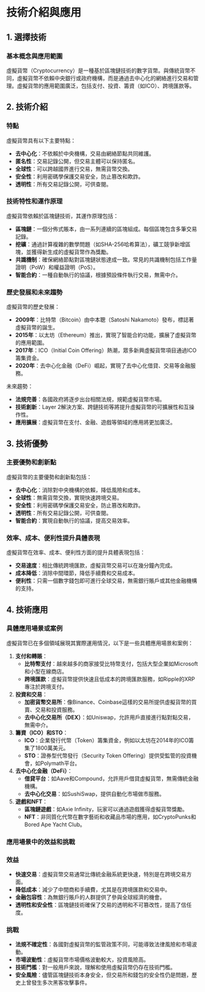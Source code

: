 # 技術介紹與應用

## 1. 選擇技術

### 基本概念與應用範圍

虛擬貨幣（Cryptocurrency）是一種基於區塊鏈技術的數字貨幣。與傳統貨幣不同，虛擬貨幣不依賴中央銀行或政府機構，而是通過去中心化的網絡進行交易和管理。虛擬貨幣的應用範圍廣泛，包括支付、投資、籌資（如ICO）、跨境匯款等。

## 2. 技術介紹

### 特點

虛擬貨幣具有以下主要特點：

- **去中心化**：不依賴於中央機構，交易由網絡節點共同維護。
- **匿名性**：交易記錄公開，但交易主體可以保持匿名。
- **全球性**：可以跨越國界進行交易，無需貨幣交換。
- **安全性**：利用密碼學保護交易安全，防止篡改和欺詐。
- **透明性**：所有交易記錄公開，可供查閱。

### 技術特性和運作原理

虛擬貨幣依賴於區塊鏈技術，其運作原理包括：

- **區塊鏈**：一個分佈式賬本，由一系列連續的區塊組成。每個區塊包含多筆交易記錄。
- **挖礦**：通過計算複雜的數學問題（如SHA-256哈希算法），礦工競爭新增區塊，並獲得新生成的虛擬貨幣作為獎勵。
- **共識機制**：確保網絡節點對區塊鏈狀態達成一致。常見的共識機制包括工作量證明（PoW）和權益證明（PoS）。
- **智能合約**：一種自動執行的協議，根據預設條件執行交易，無需中介。

### 歷史發展和未來趨勢

虛擬貨幣的歷史發展：

- **2009年**：比特幣（Bitcoin）由中本聰（Satoshi Nakamoto）發布，標誌著虛擬貨幣的誕生。
- **2015年**：以太坊（Ethereum）推出，實現了智能合約功能，擴展了虛擬貨幣的應用範圍。
- **2017年**：ICO（Initial Coin Offering）熱潮，眾多新興虛擬貨幣項目通過ICO籌集資金。
- **2020年**：去中心化金融（DeFi）崛起，實現了去中心化借貸、交易等金融服務。

未來趨勢：

- **法規完善**：各國政府將逐步出台相關法規，規範虛擬貨幣市場。
- **技術創新**：Layer 2解決方案、跨鏈技術等將提升虛擬貨幣的可擴展性和互操作性。
- **應用擴展**：虛擬貨幣在支付、金融、遊戲等領域的應用將更加廣泛。

## 3. 技術優勢

### 主要優勢和創新點

虛擬貨幣的主要優勢和創新點包括：

- **去中心化**：消除對中央機構的依賴，降低風險和成本。
- **全球性**：無需貨幣交換，實現快速跨境交易。
- **安全性**：利用密碼學保護交易安全，防止篡改和欺詐。
- **透明性**：所有交易記錄公開，可供查閱。
- **智能合約**：實現自動執行的協議，提高交易效率。

### 效率、成本、便利性提升具體表現

虛擬貨幣在效率、成本、便利性方面的提升具體表現包括：

- **交易速度**：相比傳統跨境匯款，虛擬貨幣交易可以在幾分鐘內完成。
- **成本降低**：消除中間環節，降低手續費和交易成本。
- **便利性**：只需一個數字錢包即可進行全球交易，無需銀行賬戶或其他金融機構的支持。

## 4. 技術應用

### 具體應用場景或案例

虛擬貨幣已在多個領域展現其實際運用情況，以下是一些具體應用場景和案例：

1. **支付和轉賬**：
    - **比特幣支付**：越來越多的商家接受比特幣支付，包括大型企業如Microsoft和小型在線商店。
    - **跨境匯款**：虛擬貨幣提供快速且低成本的跨境匯款服務，如Ripple的XRP專注於跨境支付。
2. **投資和交易**：
    - **加密貨幣交易所**：像Binance、Coinbase這樣的交易所提供虛擬貨幣的買賣、交易和投資服務。
    - **去中心化交易所（DEX）**：如Uniswap，允許用戶直接進行點對點交易，無需中介。
3. **籌資（ICO）和STO**：
    - **ICO**：企業發行代幣（Token）籌集資金，例如以太坊在2014年的ICO籌集了1800萬美元。
    - **STO**：證券型代幣發行（Security Token Offering）提供受監管的投資機會，如Polymath平台。
4. **去中心化金融（DeFi）**：
    - **借貸平台**：如Aave和Compound，允許用戶借貸虛擬貨幣，無需傳統金融機構。
    - **去中心化交易**：如SushiSwap，提供自動化市場做市服務。
5. **遊戲和NFT**：
    - **區塊鏈遊戲**：如Axie Infinity，玩家可以通過遊戲獲得虛擬貨幣獎勵。
    - **NFT**：非同質化代幣在數字藝術和收藏品市場的應用，如CryptoPunks和Bored Ape Yacht Club。

### 應用場景中的效益和挑戰

### 效益

- **快速交易**：虛擬貨幣交易通常比傳統金融系統更快速，特別是在跨境交易方面。
- **降低成本**：減少了中間商和手續費，尤其是在跨境匯款和交易中。
- **金融包容性**：為無銀行賬戶的人群提供了參與全球經濟的機會。
- **透明性和安全性**：區塊鏈技術確保了交易的透明和不可篡改性，提高了信任度。

### 挑戰

- **法規不確定性**：各國對虛擬貨幣的監管政策不同，可能導致法律風險和市場波動。
- **市場波動性**：虛擬貨幣市場價格波動較大，投資風險高。
- **技術門檻**：對一般用戶來說，理解和使用虛擬貨幣仍存在技術門檻。
- **安全風險**：儘管區塊鏈技術本身安全，但交易所和錢包的安全性仍是問題，歷史上曾發生多次黑客攻擊事件。
